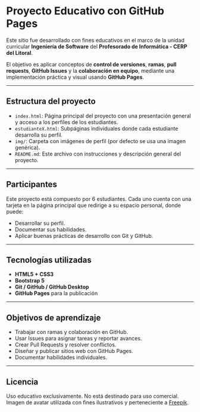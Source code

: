 # Proyecto Educativo con GitHub Pages

Este sitio fue desarrollado con fines educativos en el marco de la unidad curricular **Ingeniería de Software** del **Profesorado de Informática - CERP del Litoral**.

El objetivo es aplicar conceptos de **control de versiones**, **ramas**, **pull requests**, **GitHub Issues** y la **colaboración en equipo**, mediante una implementación práctica y visual usando **GitHub Pages**.

---

## Estructura del proyecto

- `index.html`: Página principal del proyecto con una presentación general y acceso a los perfiles de los estudiantes.
- `estudianteX.html`: Subpáginas individuales donde cada estudiante desarrolla su perfil.
- `img/`: Carpeta con imágenes de perfil (por defecto se usa una imagen genérica).
- `README.md`: Este archivo con instrucciones y descripción general del proyecto.

---

## Participantes

Este proyecto está compuesto por 6 estudiantes. Cada uno cuenta con una tarjeta en la página principal que redirige a su espacio personal, donde puede:

- Desarrollar su perfil.
- Documentar sus habilidades.
- Aplicar buenas prácticas de desarrollo con Git y GitHub.

---

## Tecnologías utilizadas

- **HTML5 + CSS3**
- **Bootstrap 5**
- **Git / GitHub / GitHub Desktop**
- **GitHub Pages** para la publicación

---

## Objetivos de aprendizaje

- Trabajar con ramas y colaboración en GitHub.
- Usar Issues para asignar tareas y reportar avances.
- Crear Pull Requests y resolver conflictos.
- Diseñar y publicar sitios web con GitHub Pages.
- Documentar habilidades individuales.

---

## Licencia

Uso educativo exclusivamente. No está destinado para uso comercial. Imagen de avatar utilizada con fines ilustrativos y perteneciente a [Freepik](https://www.freepik.com/).


